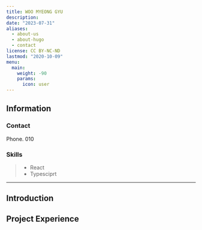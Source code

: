 ```yaml
---
title: WOO MYEONG GYU
description:
date: "2023-07-31"
aliases:
  - about-us
  - about-hugo
  - contact
license: CC BY-NC-ND
lastmod: "2020-10-09"
menu:
  main:
    weight: -90
    params:
      icon: user
---
```


## Information

### Contact

Phone. 010

### Skills

> - React
> - Typesciprt

---

## Introduction

## Project Experience

